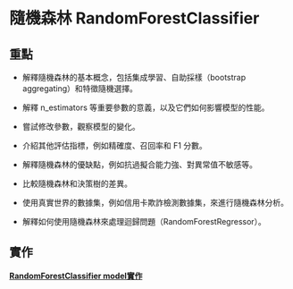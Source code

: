 # 隨機森林 RandomForestClassifier

## 重點
- 解釋隨機森林的基本概念，包括集成學習、自助採樣（bootstrap aggregating）和特徵隨機選擇。

- 解釋 n_estimators 等重要參數的意義，以及它們如何影響模型的性能。

- 嘗試修改參數，觀察模型的變化。

- 介紹其他評估指標，例如精確度、召回率和 F1 分數。

- 解釋隨機森林的優缺點，例如抗過擬合能力強、對異常值不敏感等。

- 比較隨機森林和決策樹的差異。

- 使用真實世界的數據集，例如信用卡欺詐檢測數據集，來進行隨機森林分析。

- 解釋如何使用隨機森林來處理迴歸問題（RandomForestRegressor）。

## 實作

[**RandomForestClassifier model實作**](./sklearn實作1.ipynb)